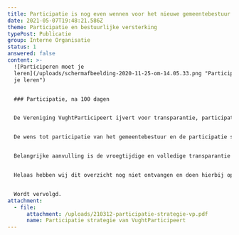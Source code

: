 ```yaml
---
title: Participatie is nog even wennen voor het nieuwe gemeentebestuur
date: 2021-05-07T19:48:21.586Z
theme: Participatie en bestuurlijke versterking
typePost: Publicatie
group: Interne Organisatie
status: 1
answered: false
content: >-
  ![Participeren moet je
  leren](/uploads/schermafbeelding-2020-11-25-om-14.05.33.png "Participeren moet
  je leren")


  ### Participatie, na 100 dagen


  De Vereniging VughtParticipeert ijvert voor transparantie, participatie en zuivere besluitvorming. Tijdens de kennismaking met het nieuwe gemeentebestuur op 26 maart, onderdeel van de eerste 100 dagen, was participatie een belangrijk onderwerp. 


  De wens tot participatie van het gemeentebestuur en de participatie strategie van VughtParticipeert (zie bijlage) hebben vele overeenkomsten. Daarnaast vult de participatie van VughtParticipeert deze verder aan. 


  Belangrijke aanvulling is de vroegtijdige en volledige transparantie vanuit de gemeente. Om die reden heeft VughtParticipeert bij het gemeentebestuur, als onderdeel van de 100 dagen, aangedrongen op publicatie van alle lopende plannen. Het zou het vertrouwen schaden als bewoners na deze 100 dagen zouden worden geconfronteerd met verrassingen uit het verleden.


  Helaas hebben wij dit overzicht nog niet ontvangen en doen hierbij opnieuw de oproep aan het gemeentebestuur een overzicht van alle bekende en onbekende plannen te publiceren.


  Wordt vervolgd.
attachment:
  - file:
      attachment: /uploads/210312-participatie-strategie-vp.pdf
      name: Participatie strategie van VughtParticipeert
---
```

